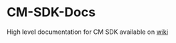 # CM-SDK-Docs
High level documentation for CM SDK available on [wiki](https://github.com/monetplus/CM-SDK-Docs/wiki
) 
